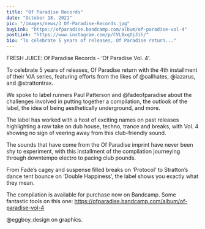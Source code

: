 ```yaml
---
title: "Of Paradise Records"
date: "October 18, 2021"
pic: "/images/news/3_Of-Paradise-Records.jpg"
buyLink: "https://ofparadise.bandcamp.com/album/of-paradise-vol-4"
postLink: "https://www.instagram.com/p/CVLBxqOjJih/"
bio: "To celebrate 5 years of releases, Of Paradise return..."
---
```


FRESH JUICE: Of Paradise Records - ‘Of Paradise Vol. 4’.

To celebrate 5 years of releases, Of Paradise return with the 4th installment of their V/A series, featuring efforts from the likes of @oallhates, @iazarus, and @strattontrax.

We spoke to label runners Paul Patterson and @fadeofparadise about the challenges involved in putting together a compilation, the outlook of the label, the idea of being aesthetically underground, and more.

The label has worked with a host of exciting names on past releases highlighting a raw take on dub house, techno, trance and breaks, with Vol. 4 showing no sign of veering away from this club-friendly sound.

The sounds that have come from the Of Paradise imprint have never been shy to experiment, with this installment of the compilation journeying through downtempo electro to pacing club pounds.

From Fade’s cagey and suspense filled breaks on ‘Protocol’ to Stratton’s dance tent bounce on ‘Double Happiness’, the label shows you exactly what they mean.

The compilation is available for purchase now on Bandcamp. Some fantastic tools on this one: https://ofparadise.bandcamp.com/album/of-paradise-vol-4

@eggboy_design on graphics.
